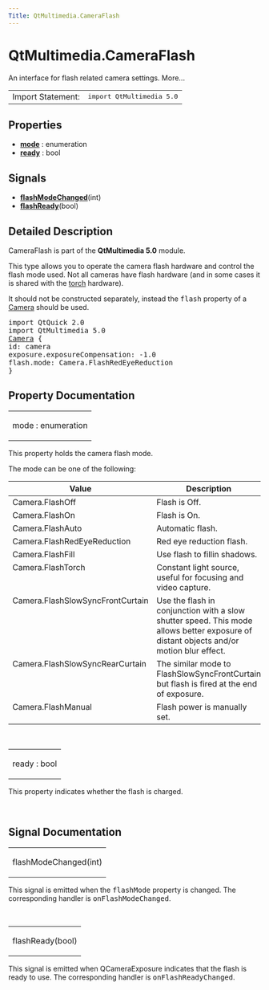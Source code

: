 ```yaml
---
Title: QtMultimedia.CameraFlash
---
```


# QtMultimedia.CameraFlash

<span class="subtitle"></span>
<!-- $$$CameraFlash-brief -->
<p>An interface for flash related camera settings. More...</p>
<!-- @@@CameraFlash -->
<table class="alignedsummary">
<tr><td class="memItemLeft rightAlign topAlign"> Import Statement:</td><td class="memItemRight bottomAlign"> </b><tt>import QtMultimedia 5.0</tt></td></tr></table><ul>
</ul>
<h2>Properties</h2>
<ul>
<li class="fn"><b><b><a href="#mode-prop">mode</a></b></b> : enumeration</li>
<li class="fn"><b><b><a href="#ready-prop">ready</a></b></b> : bool</li>
</ul>
<h2>Signals</h2>
<ul>
<li class="fn"><b><b><a href="#flashModeChanged-signal">flashModeChanged</a></b></b>(int)</li>
<li class="fn"><b><b><a href="#flashReady-signal">flashReady</a></b></b>(bool)</li>
</ul>
<!-- $$$CameraFlash-description -->
<h2>Detailed Description</h2>
<p>CameraFlash is part of the <b>QtMultimedia 5.0</b> module.</p>
<p>This type allows you to operate the camera flash hardware and control the flash mode used. Not all cameras have flash hardware (and in some cases it is shared with the <a href="QtMultimedia.Torch.md">torch</a> hardware).</p>
<p>It should not be constructed separately, instead the <tt>flash</tt> property of a <a href="QtMultimedia.Camera.md">Camera</a> should be used.</p>
<pre class="qml">import QtQuick 2.0
import QtMultimedia 5.0
<span class="type"><a href="QtMultimedia.Camera.md">Camera</a></span> {
<span class="name">id</span>: <span class="name">camera</span>
<span class="name">exposure</span>.exposureCompensation: -<span class="number">1.0</span>
<span class="name">flash</span>.mode: <span class="name">Camera</span>.<span class="name">FlashRedEyeReduction</span>
}</pre>
<!-- @@@CameraFlash -->
<h2>Property Documentation</h2>
<!-- $$$mode -->
<table class="qmlname"><tr valign="top"><td class="tblQmlPropNode"><p><span class="name">mode</span> : <span class="type">enumeration</span></p></td></tr></table><p>This property holds the camera flash mode.</p>
<p>The mode can be one of the following:</p>
<table class="generic">
<thead><tr class="qt-style"><th >Value</th><th >Description</th></tr></thead>
<tr valign="top"><td >Camera.FlashOff</td><td >Flash is Off.</td></tr>
<tr valign="top"><td >Camera.FlashOn</td><td >Flash is On.</td></tr>
<tr valign="top"><td >Camera.FlashAuto</td><td >Automatic flash.</td></tr>
<tr valign="top"><td >Camera.FlashRedEyeReduction</td><td >Red eye reduction flash.</td></tr>
<tr valign="top"><td >Camera.FlashFill</td><td >Use flash to fillin shadows.</td></tr>
<tr valign="top"><td >Camera.FlashTorch</td><td >Constant light source, useful for focusing and video capture.</td></tr>
<tr valign="top"><td >Camera.FlashSlowSyncFrontCurtain</td><td >Use the flash in conjunction with a slow shutter speed. This mode allows better exposure of distant objects and/or motion blur effect.</td></tr>
<tr valign="top"><td >Camera.FlashSlowSyncRearCurtain</td><td >The similar mode to FlashSlowSyncFrontCurtain but flash is fired at the end of exposure.</td></tr>
<tr valign="top"><td >Camera.FlashManual</td><td >Flash power is manually set.</td></tr>
</table>
<!-- @@@mode -->
<br/>
<!-- $$$ready -->
<table class="qmlname"><tr valign="top"><td class="tblQmlPropNode"><p><span class="name">ready</span> : <span class="type">bool</span></p></td></tr></table><p>This property indicates whether the flash is charged.</p>
<!-- @@@ready -->
<br/>
<h2>Signal Documentation</h2>
<!-- $$$flashModeChanged -->
<table class="qmlname"><tr valign="top"><td class="tblQmlFuncNode"><p><span class="name">flashModeChanged</span>(<span class="type">int</span>)</p></td></tr></table><p>This signal is emitted when the <tt>flashMode</tt> property is changed. The corresponding handler is <tt>onFlashModeChanged</tt>.</p>
<!-- @@@flashModeChanged -->
<br/>
<!-- $$$flashReady -->
<table class="qmlname"><tr valign="top"><td class="tblQmlFuncNode"><p><span class="name">flashReady</span>(<span class="type">bool</span>)</p></td></tr></table><p>This signal is emitted when QCameraExposure indicates that the flash is ready to use. The corresponding handler is <tt>onFlashReadyChanged</tt>.</p>
<!-- @@@flashReady -->
<br/>
